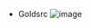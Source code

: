 - Goldsrc
![image](https://github.com/PhillipThePaster/ImguiThemes/assets/49299203/0c4ff80e-3590-4f42-8edf-6545e1f2c559)
